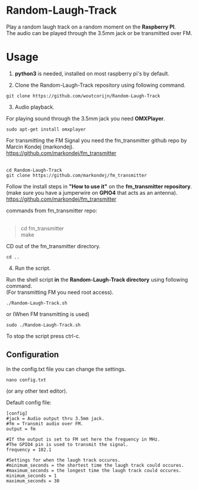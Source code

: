 # Random-Laugh-Track
Play a random laugh track on a random moment on the **Raspberry PI**.<br>
The audio can be played through the 3.5mm jack or be transmitted over FM.

<h1>Usage</h1>

1. **python3** is needed, installed on most raspberry pi's by default.

2. Clone the Random-Laugh-Track repository using following command.

```
git clone https://github.com/woutcorijn/Random-Laugh-Track
```

3. Audio playback.

For playing sound through the 3.5mm jack you need **OMXPlayer**.

```
sudo apt-get install omxplayer
```

For transmitting the FM Signal you need the fm_transmitter github repo by Marcin Kondej (markondej).
<br>
https://github.com/markondej/fm_transmitter
<br><br>
```
cd Random-Laugh-Track
git clone https://github.com/markondej/fm_transmitter
```
Follow the install steps in **"How to use it"** on the **fm_transmitter repository**.<br>
(make sure you have a jumperwire on **GPIO4** that acts as an antenna).<br>
https://github.com/markondej/fm_transmitter

commands from fm_transmitter repo:<br><br>
> cd fm_transmitter <br>
> make

CD out of the fm_transmitter directory.
```
cd ..
```

4. Run the script.<br>

Run the shell script **in** the **Random-Laugh-Track directory** using following command.<br>
(For transmitting FM you need root access).

```
./Random-Laugh-Track.sh
```
or (When FM transmitting is used)
```
sudo ./Random-Laugh-Track.sh
```
To stop the script press ctrl-c.

<h2>Configuration</h2>
In the config.txt file you can change the settings.

```
nano config.txt
```
(or any other text editor).

Default config file:

```
[config]
#jack = Audio output thru 3.5mm jack.
#fm = Transmit audio over FM.
output = fm

#If the output is set to FM set here the frequency in MHz.
#The GPIO4 pin is used to transmit the signal.
frequency = 102.1

#Settings for when the laugh track occures.
#minimum_seconds = the shortest time the laugh track could occures.
#maximum_seconds = the longest time the laugh track could occures.
minimum_seconds = 1
maximum_seconds = 30
```
